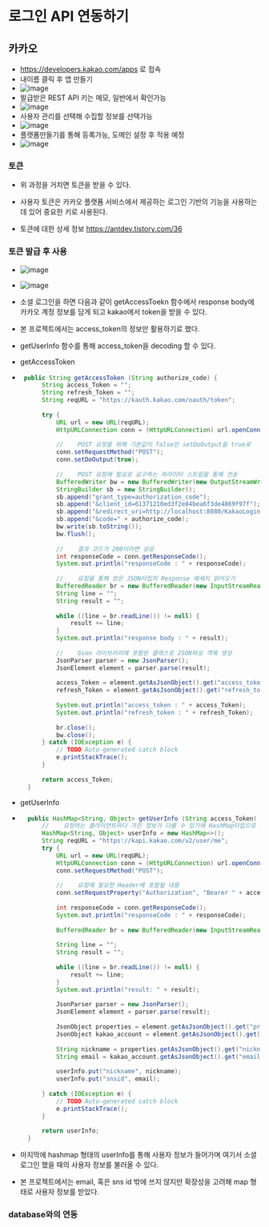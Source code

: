 # 로그인 API 연동하기

## 카카오 

- https://developers.kakao.com/apps 로 접속
- 내이름 클릭 후 앱 만들기 
- ![image](https://user-images.githubusercontent.com/38865267/72855745-d9fe4900-3cfb-11ea-8a51-4809b3aa3cab.png)
- 발급받은 REST API 키는 메모, 일반에서 확인가능
- ![image](https://user-images.githubusercontent.com/38865267/72855864-46794800-3cfc-11ea-94f4-ab39ca737fe7.png)
- 사용자 관리를 선택해 수집할 정보를 선택가능
- ![image](https://user-images.githubusercontent.com/38865267/72856571-4712de00-3cfe-11ea-98fd-822898d9909f.png)
- 플랫폼만들기를 통해 등록가능, 도메인 설정 후 적용 예정
- ![image](https://user-images.githubusercontent.com/38865267/72857059-e1bfec80-3cff-11ea-8555-5d3d7e513e39.png)

### 토큰

- 위 과정을 거치면 토큰을 받을 수 있다.

- 사용자 토큰은 카카오 플랫폼 서비스에서 제공하는 로그인 기반의 기능을 사용하는데 있어 중요한 키로 사용된다.

- 토큰에 대한 상세 정보
https://antdev.tistory.com/36

### 토큰 발급 후 사용

- ![image](https://user-images.githubusercontent.com/38865267/73803484-49982c00-4804-11ea-8cd0-2788e4a63223.png)

- ![image](https://user-images.githubusercontent.com/38865267/73825361-3191ce00-483f-11ea-9acd-a070c7c53968.png)

- 소셜 로그인을 하면 다음과 같이 getAccessToekn 함수에서 response body에 카카오 계정 정보를 담게 되고 kakao에서 token을 받을 수 있다.

- 본 프로젝트에서는 access_token의 정보만 활용하기로 했다.

- getUserInfo 함수를 통해 access_token을 decoding 할 수 있다.

- getAccessToken 
- ```java
   public String getAccessToken (String authorize_code) {
        String access_Token = "";
        String refresh_Token = "";
        String reqURL = "https://kauth.kakao.com/oauth/token";
        
        try {
            URL url = new URL(reqURL);
            HttpURLConnection conn = (HttpURLConnection) url.openConnection();
            
            //    POST 요청을 위해 기본값이 false인 setDoOutput을 true로
            conn.setRequestMethod("POST");
            conn.setDoOutput(true);
            
            //    POST 요청에 필요로 요구하는 파라미터 스트림을 통해 전송
            BufferedWriter bw = new BufferedWriter(new OutputStreamWriter(conn.getOutputStream()));
            StringBuilder sb = new StringBuilder();
            sb.append("grant_type=authorization_code");
            sb.append("&client_id=61371210ed3f2e84bea6f3de4869f97f");
            sb.append("&redirect_uri=http://localhost:8080/KakaoLogin");
            sb.append("&code=" + authorize_code);
            bw.write(sb.toString());
            bw.flush();
            
            //    결과 코드가 200이라면 성공
            int responseCode = conn.getResponseCode();
            System.out.println("responseCode : " + responseCode);
 
            //    요청을 통해 얻은 JSON타입의 Response 메세지 읽어오기
            BufferedReader br = new BufferedReader(new InputStreamReader(conn.getInputStream()));
            String line = "";
            String result = "";
            
            while ((line = br.readLine()) != null) {
                result += line;
            }
            System.out.println("response body : " + result);
            
            //    Gson 라이브러리에 포함된 클래스로 JSON파싱 객체 생성
            JsonParser parser = new JsonParser();
            JsonElement element = parser.parse(result);
            
            access_Token = element.getAsJsonObject().get("access_token").getAsString();
            refresh_Token = element.getAsJsonObject().get("refresh_token").getAsString();
            
            System.out.println("access_token : " + access_Token);
            System.out.println("refresh_token : " + refresh_Token);
            
            br.close();
            bw.close();
        } catch (IOException e) {
            // TODO Auto-generated catch block
            e.printStackTrace();
        } 
        
        return access_Token;
    }

- getUserInfo

- ```java
    public HashMap<String, Object> getUserInfo (String access_Token) {
        //    요청하는 클라이언트마다 가진 정보가 다를 수 있기에 HashMap타입으로 선언
        HashMap<String, Object> userInfo = new HashMap<>();
        String reqURL = "https://kapi.kakao.com/v2/user/me";
        try {
            URL url = new URL(reqURL);
            HttpURLConnection conn = (HttpURLConnection) url.openConnection();
            conn.setRequestMethod("POST");
            
            //    요청에 필요한 Header에 포함될 내용
            conn.setRequestProperty("Authorization", "Bearer " + access_Token);
            
            int responseCode = conn.getResponseCode();
            System.out.println("responseCode : " + responseCode);
            
            BufferedReader br = new BufferedReader(new InputStreamReader(conn.getInputStream()));
            
            String line = "";
            String result = "";
            
            while ((line = br.readLine()) != null) {
                result += line;
            }
            System.out.println("result: " + result);
            
            JsonParser parser = new JsonParser();
            JsonElement element = parser.parse(result);
            
            JsonObject properties = element.getAsJsonObject().get("properties").getAsJsonObject();
            JsonObject kakao_account = element.getAsJsonObject().get("kakao_account").getAsJsonObject();
            
            String nickname = properties.getAsJsonObject().get("nickname").getAsString();
            String email = kakao_account.getAsJsonObject().get("email").getAsString();
            
            userInfo.put("nickname", nickname);
            userInfo.put("snsid", email);
            
        } catch (IOException e) {
            // TODO Auto-generated catch block
            e.printStackTrace();
        }
        
        return userInfo;
    }

- 마지막에 hashmap 형태의 userInfo를 통해 사용자 정보가 들어가며 여기서 소셜로그인 했을 때의 사용자 정보를 불러올 수 있다. 
- 본 프로젝트에서는 email, 혹은 sns id 밖에 쓰지 않지만 확장성을 고려해 map 형태로 사용자 정보를 받았다.

### database와의 연동
